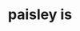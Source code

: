 ---
schema: default
title: paisley is
organization: Renfrewshire Council
notes: 
resources:

  - name: paisley is IMAGE
  - url: 
  - format: IMAGE

license: 
category:

  - paisley is


  - 

maintainer: Tim Wisniewski
maintainer_email: tim@timwis.com
---